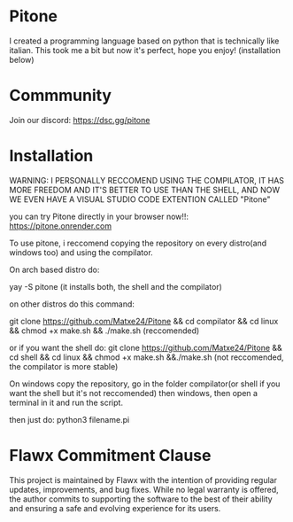 # Pitone
I created a programming language based on python that is technically like italian. This took me a bit but now it's perfect, hope you enjoy!
(installation below)

# Commmunity

Join our discord: https://dsc.gg/pitone

# Installation

WARNING: I PERSONALLY RECCOMEND USING THE COMPILATOR, IT HAS MORE FREEDOM AND IT'S BETTER TO USE THAN THE SHELL, AND NOW WE EVEN HAVE A VISUAL STUDIO CODE EXTENTION CALLED "Pitone"

you can try Pitone directly in your browser now!!: https://pitone.onrender.com

To use pitone, i reccomend copying the repository on every distro(and windows too) and using the compilator.

On arch based distro do:

yay -S pitone (it installs both, the shell and the compilator)

on other distros do this command:

git clone https://github.com/Matxe24/Pitone && cd compilator && cd linux && chmod +x make.sh && ./make.sh (reccomended)

or if you want the shell do: git clone https://github.com/Matxe24/Pitone && cd shell && cd linux && chmod +x make.sh &&./make.sh (not reccomended, the compilator is more stable)

On windows copy the repository, go in the folder compilator(or shell if you want the shell but it's not reccomended) then windows, then open a terminal in it and run the script.

then just do: python3 filename.pi 

# **Flawx Commitment Clause**  
This project is maintained by Flawx with the intention of providing regular updates, improvements, and bug fixes. While no legal warranty is offered, the author commits to supporting the software to the best of their ability and ensuring a safe and evolving experience for its users.


